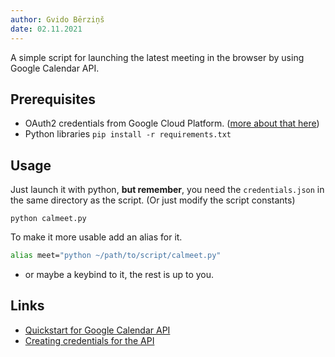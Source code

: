 ```yaml
---
author: Gvido Bērziņš
date: 02.11.2021
---
```


A simple script for launching the latest meeting in the browser by using Google Calendar API.

## Prerequisites

- OAuth2 credentials from Google Cloud Platform. ([more about that here](https://developers.google.com/workspace/guides/create-credentials))
- Python libraries `pip install -r requirements.txt`

## Usage

Just launch it with python, **but remember**, you need the `credentials.json` in the same directory as the script. (Or just modify the script constants)

```
python calmeet.py
```

To make it more usable add an alias for it.

```bash
alias meet="python ~/path/to/script/calmeet.py"
```

- or maybe a keybind to it, the rest is up to you.

## Links

- [Quickstart for Google Calendar API](https://developers.google.com/calendar/api/quickstart/python#step_1_install_the_google_client_library)
- [Creating credentials for the API](https://developers.google.com/workspace/guides/create-credentials)

